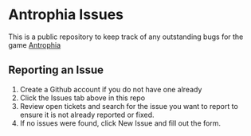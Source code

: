 # Antrophia Issues

This is a public repository to keep track of any outstanding bugs for the game [Antrophia](https://antrophia.com)

## Reporting an Issue
1. Create a Github account if you do not have one already
2. Click the Issues tab above in this repo
3. Review open tickets and search for the issue you want to report to ensure it is not already reported or fixed.
4. If no issues were found, click New Issue and fill out the form.
